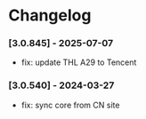 # Changelog

### [3.0.845] - 2025-07-07
- fix: update THL A29 to Tencent

### [3.0.540] - 2024-03-27
- fix: sync core from CN site